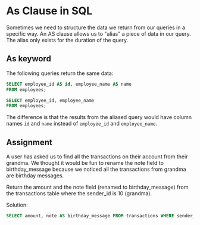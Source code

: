 # As Clause in SQL
Sometimes we need to structure the data we return from our queries in a specific way. An AS clause allows us to "alias" a piece of data in our query. The alias only exists for the duration of the query.

## As keyword
The following queries return the same data:
```sql
SELECT employee_id AS id, employee_name AS name
FROM employees;
```

```sql
SELECT employee_id, employee_name
FROM employees;
```

The difference is that the results from the aliased query would have column names `id` and `name` instead of `employee_id` and `employee_name`.

## Assignment
A user has asked us to find all the transactions on their account from their grandma. We thought it would be fun to rename the note field to birthday_message because we noticed all the transactions from grandma are birthday messages.

Return the amount and the note field (renamed to birthday_message) from the transactions table where the sender_id is 10 (grandma).

Solution:

```sql
SELECT amount, note AS birthday_message FROM transactions WHERE sender_id = 10;
```